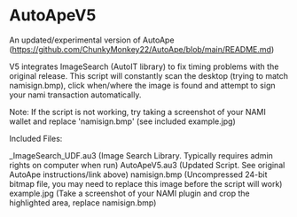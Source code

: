 # AutoApeV5
An updated/experimental version of AutoApe (https://github.com/ChunkyMonkey22/AutoApe/blob/main/README.md)

V5 integrates ImageSearch (AutoIT library) to fix timing problems with the original release. This script will constantly scan the desktop (trying to match namisign.bmp), click when/where the image is found and attempt to sign your nami transaction automatically.

Note: If the script is not working, try taking a screenshot of your NAMI wallet and replace 'namisign.bmp' (see included example.jpg)

Included Files:

_ImageSearch_UDF.au3  (Image Search Library. Typically requires admin rights on computer when run)
AutoApeV5.au3 (Updated Script. See original AutoApe instructions/link above)
namisign.bmp  (Uncompressed 24-bit bitmap file, you may need to replace this image before the script will work)
example.jpg   (Take a screenshot of your NAMI plugin and crop the highlighted area, replace namisign.bmp)
